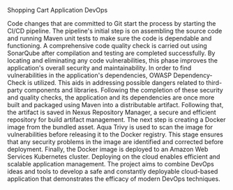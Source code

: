 Shopping Cart Application DevOps

Code changes that are committed to Git start the process by starting the CI/CD pipeline. The pipeline's initial step is on assembling the source code and running Maven unit tests to make sure the code is dependable and functioning. A comprehensive code quality check is carried out using SonarQube after compilation and testing are completed successfully. By locating and eliminating any code vulnerabilities, this phase improves the application's overall security and maintainability.
In order to find vulnerabilities in the application's dependencies, OWASP Dependency-Check is utilized. This aids in addressing possible dangers related to third-party components and libraries. Following the completion of these security and quality checks, the application and its dependencies are once more built and packaged using Maven into a distributable artifact.
Following that, the artifact is saved in Nexus Repository Manager, a secure and efficient repository for build artifact management. The next step is creating a Docker image from the bundled asset. Aqua Trivy is used to scan the image for vulnerabilities before releasing it to the Docker registry. This stage ensures that any security problems in the image are identified and corrected before deployment.
Finally, the Docker image is deployed to an Amazon Web Services Kubernetes cluster. Deploying on the cloud enables efficient and scalable application management. The project aims to combine DevOps ideas and tools to develop a safe and constantly deployable cloud-based application that demonstrates the efficacy of modern DevOps techniques.
